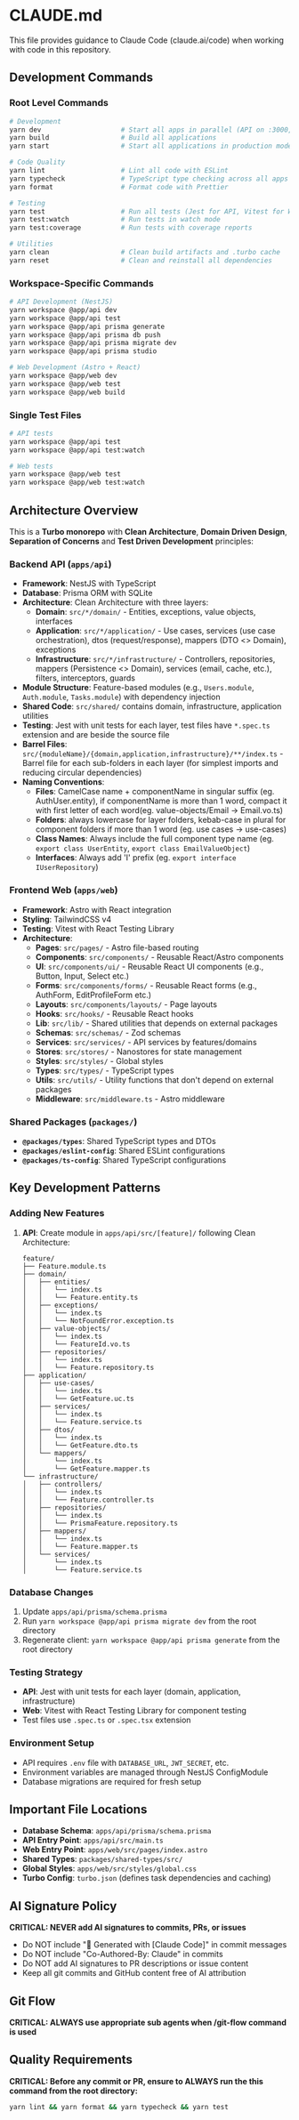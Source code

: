 # CLAUDE.md

This file provides guidance to Claude Code (claude.ai/code) when working with code in this
repository.

## Development Commands

### Root Level Commands

```bash
# Development
yarn dev                    # Start all apps in parallel (API on :3000, Web on :4321)
yarn build                  # Build all applications
yarn start                  # Start all applications in production mode

# Code Quality
yarn lint                   # Lint all code with ESLint
yarn typecheck              # TypeScript type checking across all apps
yarn format                 # Format code with Prettier

# Testing
yarn test                   # Run all tests (Jest for API, Vitest for Web)
yarn test:watch             # Run tests in watch mode
yarn test:coverage          # Run tests with coverage reports

# Utilities
yarn clean                  # Clean build artifacts and .turbo cache
yarn reset                  # Clean and reinstall all dependencies
```

### Workspace-Specific Commands

```bash
# API Development (NestJS)
yarn workspace @app/api dev
yarn workspace @app/api test
yarn workspace @app/api prisma generate
yarn workspace @app/api prisma db push
yarn workspace @app/api prisma migrate dev
yarn workspace @app/api prisma studio

# Web Development (Astro + React)
yarn workspace @app/web dev
yarn workspace @app/web test
yarn workspace @app/web build
```

### Single Test Files

```bash
# API tests
yarn workspace @app/api test
yarn workspace @app/api test:watch

# Web tests
yarn workspace @app/web test
yarn workspace @app/web test:watch
```

## Architecture Overview

This is a **Turbo monorepo** with **Clean Architecture**, **Domain Driven Design**, **Separation of
Concerns** and **Test Driven Development** principles:

### Backend API (`apps/api`)

- **Framework**: NestJS with TypeScript
- **Database**: Prisma ORM with SQLite
- **Architecture**: Clean Architecture with three layers:
  - **Domain**: `src/*/domain/` - Entities, exceptions, value objects, interfaces
  - **Application**: `src/*/application/` - Use cases, services (use case orchestration), dtos
    (request/response), mappers (DTO <> Domain), exceptions
  - **Infrastructure**: `src/*/infrastructure/` - Controllers, repositories, mappers (Persistence <>
    Domain), services (email, cache, etc.), filters, interceptors, guards
- **Module Structure**: Feature-based modules (e.g., `Users.module`, `Auth.module`, `Tasks.module`)
  with dependency injection
- **Shared Code**: `src/shared/` contains domain, infrastructure, application utilities
- **Testing**: Jest with unit tests for each layer, test files have `*.spec.ts` extension and are
  beside the source file
- **Barrel Files**: `src/{moduleName}/{domain,application,infrastructure}/**/index.ts` - Barrel file
  for each sub-folders in each layer (for simplest imports and reducing circular dependencies)
- **Naming Conventions**:
  - **Files**: CamelCase name + componentName in singular suffix (eg. AuthUser.entity), if
    componentName is more than 1 word, compact it with first letter of each word(eg.
    value-objects/Email -> Email.vo.ts)
  - **Folders**: always lowercase for layer folders, kebab-case in plural for component folders if
    more than 1 word (eg. use cases -> use-cases)
  - **Class Names**: Always include the full component type name (eg. `export class UserEntity`,
    `export class EmailValueObject`)
  - **Interfaces**: Always add 'I' prefix (eg. `export interface IUserRepository`)

### Frontend Web (`apps/web`)

- **Framework**: Astro with React integration
- **Styling**: TailwindCSS v4
- **Testing**: Vitest with React Testing Library
- **Architecture**:
  - **Pages**: `src/pages/` - Astro file-based routing
  - **Components**: `src/components/` - Reusable React/Astro components
  - **UI**: `src/components/ui/` - Reusable React UI components (e.g., Button, Input, Select etc.)
  - **Forms**: `src/components/forms/` - Reusable React forms (e.g., AuthForm, EditProfileForm etc.)
  - **Layouts**: `src/components/layouts/` - Page layouts
  - **Hooks**: `src/hooks/` - Reusable React hooks
  - **Lib**: `src/lib/` - Shared utilities that depends on external packages
  - **Schemas**: `src/schemas/` - Zod schemas
  - **Services**: `src/services/` - API services by features/domains
  - **Stores**: `src/stores/` - Nanostores for state management
  - **Styles**: `src/styles/` - Global styles
  - **Types**: `src/types/` - TypeScript types
  - **Utils**: `src/utils/` - Utility functions that don't depend on external packages
  - **Middleware**: `src/middleware.ts` - Astro middleware

### Shared Packages (`packages/`)

- **`@packages/types`**: Shared TypeScript types and DTOs
- **`@packages/eslint-config`**: Shared ESLint configurations
- **`@packages/ts-config`**: Shared TypeScript configurations

## Key Development Patterns

### Adding New Features

1. **API**: Create module in `apps/api/src/[feature]/` following Clean Architecture:

   ```treeview
   feature/
   ├── Feature.module.ts
   ├── domain/
   │   ├── entities/
   │   │   └── index.ts
   │   │   └── Feature.entity.ts
   │   ├── exceptions/
   │   │   └── index.ts
   │   │   └── NotFoundError.exception.ts
   │   ├── value-objects/
   │   │   └── index.ts
   │   │   └── FeatureId.vo.ts
   │   ├── repositories/
   │   │   └── index.ts
   │   │   └── Feature.repository.ts
   ├── application/
   │   ├── use-cases/
   │   │   └── index.ts
   │   │   └── GetFeature.uc.ts
   │   ├── services/
   │   │   └── index.ts
   │   │   └── Feature.service.ts
   │   ├── dtos/
   │   │   └── index.ts
   │   │   └── GetFeature.dto.ts
   │   └── mappers/
   │       └── index.ts
   │       └── GetFeature.mapper.ts
   └── infrastructure/
   │   ├── controllers/
   │   │   └── index.ts
   │   │   └── Feature.controller.ts
   │   ├── repositories/
   │   │   └── index.ts
   │   │   └── PrismaFeature.repository.ts
   │   ├── mappers/
   │   │   └── index.ts
   │   │   └── Feature.mapper.ts
   │   └── services/
   │       └── index.ts
   │       └── Feature.service.ts
   ```

### Database Changes

1. Update `apps/api/prisma/schema.prisma`
2. Run `yarn workspace @app/api prisma migrate dev` from the root directory
3. Regenerate client: `yarn workspace @app/api prisma generate` from the root directory

### Testing Strategy

- **API**: Jest with unit tests for each layer (domain, application, infrastructure)
- **Web**: Vitest with React Testing Library for component testing
- Test files use `.spec.ts` or `.spec.tsx` extension

### Environment Setup

- API requires `.env` file with `DATABASE_URL`, `JWT_SECRET`, etc.
- Environment variables are managed through NestJS ConfigModule
- Database migrations are required for fresh setup

## Important File Locations

- **Database Schema**: `apps/api/prisma/schema.prisma`
- **API Entry Point**: `apps/api/src/main.ts`
- **Web Entry Point**: `apps/web/src/pages/index.astro`
- **Shared Types**: `packages/shared-types/src/`
- **Global Styles**: `apps/web/src/styles/global.css`
- **Turbo Config**: `turbo.json` (defines task dependencies and caching)

## AI Signature Policy

**CRITICAL: NEVER add AI signatures to commits, PRs, or issues**

- Do NOT include "🤖 Generated with [Claude Code]" in commit messages
- Do NOT include "Co-Authored-By: Claude" in commits
- Do NOT add AI signatures to PR descriptions or issue content
- Keep all git commits and GitHub content free of AI attribution

## Git Flow

**CRITICAL: ALWAYS use appropriate sub agents when /git-flow command is used**

## Quality Requirements

**CRITICAL: Before any commit or PR, ensure to ALWAYS run the this command from the root
directory:**

```bash
yarn lint && yarn format && yarn typecheck && yarn test
```
